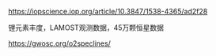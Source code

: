 https://iopscience.iop.org/article/10.3847/1538-4365/ad2f28

锂元素丰度，LAMOST观测数据，45万颗恒星数据

https://gwosc.org/o2speclines/

